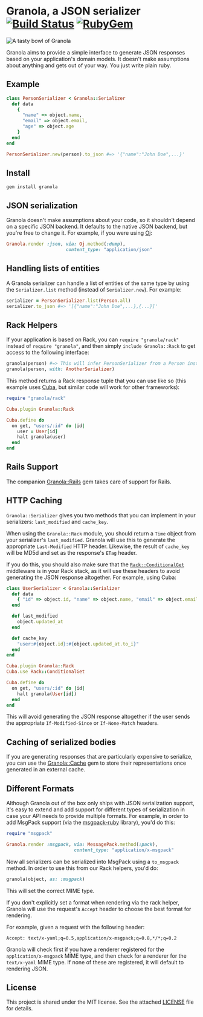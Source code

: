 # Granola, a JSON serializer [![Build Status](https://img.shields.io/travis/foca/granola.svg)](https://travis-ci.org/foca/granola) [![RubyGem](https://img.shields.io/gem/v/granola.svg)](https://rubygems.org/gems/granola)

![A tasty bowl of Granola](https://cloud.githubusercontent.com/assets/437/4827156/9e8d33da-5f76-11e4-8574-7803e84845f2.JPG)

Granola aims to provide a simple interface to generate JSON responses based on
your application's domain models. It doesn't make assumptions about anything and
gets out of your way. You just write plain ruby.

## Example

``` ruby
class PersonSerializer < Granola::Serializer
  def data
    {
      "name" => object.name,
      "email" => object.email,
      "age" => object.age
    }
  end
end

PersonSerializer.new(person).to_json #=> '{"name":"John Doe",...}'
```

## Install

    gem install granola

## JSON serialization

Granola doesn't make assumptions about your code, so it shouldn't depend on a
specific JSON backend. It defaults to the native JSON backend, but you're free
to change it. For example, if you were using [Oj][]:

``` ruby
Granola.render :json, via: Oj.method(:dump),
                      content_type: "application/json"
```

[Oj]: https://github.com/ohler55/oj

## Handling lists of entities

A Granola serializer can handle a list of entities of the same type by using the
`Serializer.list` method (instead of `Serializer.new`). For example:

``` ruby
serializer = PersonSerializer.list(Person.all)
serializer.to_json #=> '[{"name":"John Doe",...},{...}]'
```

## Rack Helpers

If your application is based on Rack, you can `require "granola/rack"` instead
of `require "granola"`, and then simply `include Granola::Rack` to get access
to the following interface:

``` ruby
granola(person) #=> This will infer PersonSerializer from a Person instance
granola(person, with: AnotherSerializer)
```

This method returns a Rack response tuple that you can use like so (this example
uses [Cuba][], but similar code will work for other frameworks):

``` ruby
require "granola/rack"

Cuba.plugin Granola::Rack

Cuba.define do
  on get, "users/:id" do |id|
    user = User[id]
    halt granola(user)
  end
end
```

[Cuba]: http://cuba.is

## Rails Support

The companion [Granola::Rails](https://github.com/foca/granola-rails) gem takes
care of support for Rails.

## HTTP Caching

`Granola::Serializer` gives you two methods that you can implement in your
serializers: `last_modified` and `cache_key`.

When using the `Granola::Rack` module, you should return a `Time` object from
your serializer's `last_modified`.  Granola will use this to generate the
appropriate `Last-Modified` HTTP header.  Likewise, the result of `cache_key`
will be MD5d and set as the response's `ETag` header.

If you do this, you should also make sure that the [`Rack::ConditionalGet`][cg]
middleware is in your Rack stack, as it will use these headers to avoid
generating the JSON response altogether. For example, using Cuba:

``` ruby
class UserSerializer < Granola::Serializer
  def data
    { "id" => object.id, "name" => object.name, "email" => object.email }
  end

  def last_modified
    object.updated_at
  end

  def cache_key
    "user:#{object.id}:#{object.updated_at.to_i}"
  end
end

Cuba.plugin Granola::Rack
Cuba.use Rack::ConditionalGet

Cuba.define do
  on get, "users/:id" do |id|
    halt granola(User[id])
  end
end
```

This will avoid generating the JSON response altogether if the user sends the
appropriate `If-Modified-Since` or `If-None-Match` headers.

[cg]: http://www.rubydoc.info/github/rack/rack/Rack/ConditionalGet

## Caching of serialized bodies

If you are generating responses that are particularly expensive to serialize,
you can use the [Granola::Cache](https://github.com/foca/granola-cache) gem to
store their representations once generated in an external cache.

## Different Formats

Although Granola out of the box only ships with JSON serialization support, it's
easy to extend and add support for different types of serialization in case your
API needs to provide multiple formats. For example, in order to add MsgPack
support (via the [msgpack-ruby][] library), you'd do this:

``` ruby
require "msgpack"

Granola.render :msgpack, via: MessagePack.method(:pack),
                         content_type: "application/x-msgpack"
```

Now all serializers can be serialized into MsgPack using a `to_msgpack` method.
In order to use this from our Rack helpers, you'd do:

``` ruby
granola(object, as: :msgpack)
```

This will set the correct MIME type.

If you don't explicitly set a format when rendering via the rack helper, Granola
will use the request's `Accept` header to choose the best format for rendering.

For example, given a request with the following header:

    Accept: text/x-yaml;q=0.5,application/x-msgpack;q=0.8,*/*;q=0.2

Granola will check first if you have a renderer registered for the
`application/x-msgpack` MIME type, and then check for a renderer for the
`text/x-yaml` MIME type. If none of these are registered, it will default to
rendering JSON.

[msgpack-ruby]: https://github.com/msgpack/msgpack-ruby

## License

This project is shared under the MIT license. See the attached [LICENSE][] file
for details.

[LICENSE]: ./LICENSE
